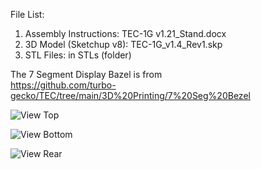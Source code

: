File List:<br>
1) Assembly Instructions:    TEC-1G v1.21_Stand.docx<br>
2) 3D Model (Sketchup v8):   TEC-1G_v1.4_Rev1.skp
3) STL Files:                in STLs (folder)

The 7 Segment Display Bazel is from<br>
https://github.com/turbo-gecko/TEC/tree/main/3D%20Printing/7%20Seg%20Bezel

![View Top](https://github.com/Gmebey/TEC-1G/blob/main/Signature%20Edition%20Stand/Stand_Top.jpg)

![View Bottom](https://github.com/Gmebey/TEC-1G/blob/main/Signature%20Edition%20Stand/Stand_Bottom.jpg)

![View Rear](https://github.com/Gmebey/TEC-1G/blob/main/Signature%20Edition%20Stand/Stand_Rear.jpg)

